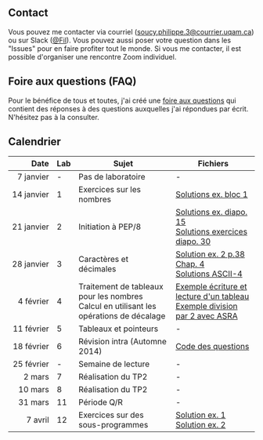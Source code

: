 ## Contact

Vous pouvez me contacter via courriel (soucy.philippe.3@courrier.uqam.ca) ou sur Slack ([@Fil](https://ageei-uqam.slack.com)).
Vous pouvez aussi poser votre question dans les "Issues" pour en faire profiter tout le monde.
Si vous me contacter, il est possible d'organiser une rencontre Zoom individuel.

## Foire aux questions (FAQ)

Pour le bénéfice de tous et toutes, j'ai créé une [foire aux questions](FAQ.md) qui
contient des réponses à des questions auxquelles j'ai répondues par écrit. N'hésitez pas à
la consulter.

## Calendrier

| Date | Lab | Sujet | Fichiers |
| ---: | --- | ----- | -------- |
| 7&nbsp;janvier  | - | Pas de laboratoire | - |
| 14&nbsp;janvier | 1 | Exercices sur les nombres | [Solutions ex. bloc 1](https://github.com/phsoucy/inf2171-h2020-labos/raw/master/labo1/lab1_bloc_sol.pdf) |
| 21&nbsp;janvier | 2 | Initiation à PEP/8 | [Solutions ex. diapo. 15](https://raw.githubusercontent.com/phsoucy/inf2171-h2020-labos/master/labo2/p15.pep) <br> [Solutions exercices diapo. 30](https://raw.githubusercontent.com/phsoucy/inf2171-h2020-labos/master/labo2/p16.pep) |
| 28&nbsp;janvier | 3 | Caractères et décimales | [Solution ex. 2 p.38 Chap. 4](https://github.com/phsoucy/inf2171-h2020-labos/blob/master/labo3/ex2-p38-assembleur.pep)<br> [Solutions ASCII-4](https://raw.githubusercontent.com/phsoucy/inf2171-h2020-labos/master/labo3/ascii-4.txt) |
| 4&nbsp;février | 4 | Traitement de tableaux pour les nombres <br> Calcul en utilisant les opérations de décalage | [Exemple écriture et lecture d'un tableau](https://raw.githubusercontent.com/phsoucy/inf2171-h2020-labos/master/labo4/tab.pep) <br> [Exemple division par 2 avec ASRA](https://raw.githubusercontent.com/phsoucy/inf2171-h2020-labos/master/labo4/div3.pep) |
| 11&nbsp;février | 5 | Tableaux et pointeurs | - |
| 18&nbsp;février | 6 | Révision intra (Automne 2014) | [Code des questions](https://github.com/phsoucy/inf2171-h2020-labos/tree/master/labo6) |
| 25&nbsp;février | - | Semaine de lecture | - |
| 2&nbsp;mars | 7 | Réalisation du TP2 | - |
| 10&nbsp;mars | 8 | Réalisation du TP2 | - |
| 31&nbsp;mars | 11 | Période Q/R | - |
| 7&nbsp;avril | 12 | Exercices sur des sous-programmes | [Solution ex. 1](https://raw.githubusercontent.com/phsoucy/inf2171-h2020-labos/master/labo12/ex1.pep)<br> [Solution ex. 2](https://raw.githubusercontent.com/phsoucy/inf2171-h2020-labos/master/labo12/ex2.pep) |
